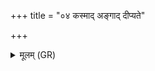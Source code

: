 +++
title = "०४ कस्माद् अङ्गाद् दीप्यते"

+++
<details><summary>मूलम् (GR)</summary>

कस्माद् अङ्गाद् दीप्यते अग्निर् अस्य  
कस्माद् अङ्गात् पवते मातरिश्वा ।  
कस्माद् अङ्गाद् वि मिमीते ऽधि चन्द्रमाः  
स्कम्भस्य महद् विमिमानो अङ्गम् ॥
</details>